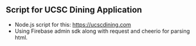 ## Script for UCSC Dining Application

- Node.js script for this: https://ucscdining.com
- Using Firebase admin sdk along with request and cheerio for parsing html.
